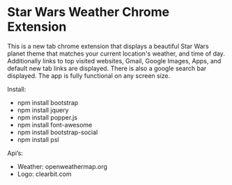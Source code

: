 # Star Wars Weather Chrome Extension
This is a new tab chrome extension that displays a beautiful Star Wars planet theme that matches your current location's weather, and time of day. Additionally links to top visited websites, Gmail, Google Images, Apps, and default new tab links are displayed. There is also a google search bar displayed. The app is fully functional on any screen size.

Install:
- npm install bootstrap
- npm install jquery
- npm install popper.js
- npm install font-awesome
- npm install bootstrap-social
- npm install psl

Api’s:
- Weather: openweathermap.org
- Logo: clearbit.com
